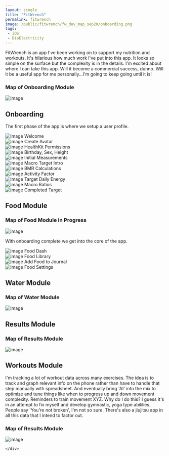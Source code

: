 ```yaml
---
layout: single
title: "FitWrench"
permalink: fitwrench
image: /public/fitwrench/fw_dev_map_sep20/onboarding.png
tags:
 - iOS
 - BioElectricity
---
```


<div class="row align-items-center pb-3">

  <p>FitWrench is an app I've been working on to support my nutrition and workouts. It's hilarious how much work I've
    put into this app. It looks so simple on the surface but the complexity is in the details. I'm excited about where I can take this app. Will it become a commercial success, dunno. Will it be a useful app for me personally...I'm going to keep going until it is!</p>

</div>

<div class="row align-items-center pb-3">

  <div class="col">
  <h3>Map of Onboarding Module</h3>
    <img src="/public/fitwrench/fw_dev_map_sep20/onboarding.png" alt="image" class="img-thumbnail" loading="lazy">
  </div>
</div>

<div class="row align-items-center pb-3">

  <h2>Onboarding</h2>

  <p>The first phase of the app is where we setup a user profile.</p>


  <div class="col-4">
    <img src="/public/fitwrench/fw3.png" alt="image" class="img-thumbnail" loading="lazy">
    Welcome
  </div>

  <div class="col-4">
    <img src="/public/fitwrench/fw4.png" alt="image" class="img-thumbnail">
    Create Avatar
  </div>

  <div class="col-4">
    <img src="/public/fitwrench/fw1.png" alt="image" class="img-thumbnail" loading="lazy">
    HealthKit Permissions
  </div>

  <div class="col-4">
    <img src="/public/fitwrench/fw5.png" alt="image" class="img-thumbnail" loading="lazy">
    Birthday, Sex, Height
  </div>

  <div class="col-4">
    <img src="/public/fitwrench/fw6.png" alt="image" class="img-thumbnail" loading="lazy">
    Initial Measurements
  </div>

  <div class="col-4">
    <img src="/public/fitwrench/fw7.png" alt="image" class="img-thumbnail">
    Macro Target Intro
  </div>

  <div class="col-4">
    <img src="/public/fitwrench/fw8.png" alt="image" class="img-thumbnail" loading="lazy">
    BMR Calculations
  </div>

  <div class="col-4">
    <img src="/public/fitwrench/fw9.png" alt="image" class="img-thumbnail" loading="lazy">
    Activity Factor
  </div>

  <div class="col-4">
    <img src="/public/fitwrench/fw10.png" alt="image" class="img-thumbnail">
    Target Daily Energy
  </div>

  <div class="col-4">
    <img src="/public/fitwrench/fw11.png" alt="image" class="img-thumbnail" loading="lazy">
    Macro Ratios
  </div>

  <div class="col-4">
    <img src="/public/fitwrench/fw12.png" alt="image" class="img-thumbnail" loading="lazy">
    Completed Target
  </div>
</div>

<div class="row align-items-center pb-3">
<h2>Food Module</h2>
  <div class="col">
  <h3>Map of Food Module in Progress</h3>
    <img src="/public/fitwrench/fw_dev_map_sep20/food.png" alt="image" class="img-thumbnail" loading="lazy">
    
  </div>
</div>


<div class="row align-items-center pb-3">

  <p>With onboarding complete we get into the core of the app.</p>

  <div class="col-4">
    <img src="/public/fitwrench/fw15.png" alt="image" class="img-thumbnail" loading="lazy">
    Food Dash
  </div>

  <div class="col-4">
    <img src="/public/fitwrench/fw13.png" alt="image" class="img-thumbnail" loading="lazy">
    Food Library
  </div>

  <div class="col-4">
    <img src="/public/fitwrench/fw14.png" alt="image" class="img-thumbnail" loading="lazy">
    Add Food to Journal
  </div>



  <div class="col-4">
    <img src="/public/fitwrench/fw16.png" alt="image" class="img-thumbnail" loading="lazy">
    Food Settings
  </div>

</div>

<div class="row align-items-center pb-3">
<h2>Water Module</h2>
  <div class="col">
  <h3>Map of Water Module</h3>
    <img src="/public/fitwrench/fw_dev_map_sep20/water.png" alt="image" class="img-thumbnail" loading="lazy">
    
  </div>
</div>

<div class="row align-items-center pb-3">
<h2>Results Module</h2>
  <div class="col">
  <h3>Map of Results Module</h3>
    <img src="/public/fitwrench/fw_dev_map_sep20/suit.png" alt="image" class="img-thumbnail" loading="lazy">
    
  </div>
</div>

<div class="row align-items-center pb-3">

  <h2>Workouts Module</h2>

  <p>I'm tracking a lot of workout data across many exercises. The idea is to track and graph relevant info on the phone rather than have to handle that step manually with spreadsheet. And eventually bring 'AI' into the mix to optimize and tune things like when to progress up and down movement complexity. Reminders to train movement XYZ. Why do I do this? I guess it's in an attempt to fix myself and develop gymnastic, yoga type abililies. People say 'You're not broken', I'm not so sure. There's also a jiujitsu app in all this data that I intend to factor out.</p>



  <div class="col">
    <h3>Map of Results Module</h3>
      <img src="/public/fitwrench/movements.png" alt="image" class="img-thumbnail" loading="lazy">
      
    </div>
</div>

<!-- <div class="row align-items-center pb-3">

  <h2>Feedback Module</h2>

  <p>Coming soon. Features.</p>

</div> -->